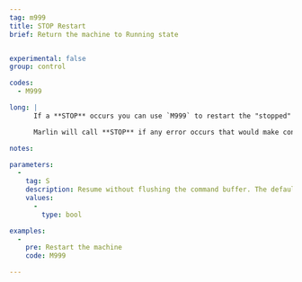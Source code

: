 ```yaml
---
tag: m999
title: STOP Restart
brief: Return the machine to Running state


experimental: false
group: control

codes:
  - M999

long: |
      If a **STOP** occurs you can use `M999` to restart the "stopped" machine after resolving the issue.

      Marlin will call **STOP** if any error occurs that would make continuing the current process problematic. For example, if the probe fails to deploy, it will abort probing and STOP. Note that this disables all heaters.

notes:

parameters:
  -
    tag: S
    description: Resume without flushing the command buffer. The default behaviour is to flush the serial buffer and request a resend to the host starting on the last `N` line received.
    values:
      -
        type: bool

examples:
  -
    pre: Restart the machine
    code: M999

---
```

